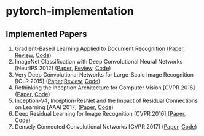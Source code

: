 # pytorch-implementation
## Implemented Papers
1. Gradient-Based Learning Applied to Document Recognition ([Paper](http://yann.lecun.com/exdb/publis/pdf/lecun-01a.pdf), [Review](https://jjuon.tistory.com/21), [Code](https://github.com/JJuOn/pytorch-implementation/blob/main/1.LeNet5.ipynb))  
2. ImageNet Classification with Deep Convolutional Neural Networks [NeurIPS 2012] ([Paper](https://papers.nips.cc/paper/2012/hash/c399862d3b9d6b76c8436e924a68c45b-Abstract.html), [Review](https://jjuon.tistory.com/22), [Code](https://github.com/JJuOn/pytorch-implementation/blob/main/2.AlexNet.ipynb))  
3. Very Deep Convolutional Networks for Large-Scale Image Recognition [ICLR 2015] ([Paper](https://arxiv.org/abs/1409.1556),[Review](https://jjuon.tistory.com/23), [Code](https://github.com/JJuOn/pytorch-implementation/blob/main/3.VGG.ipynb))
4. Rethinking the Inception Architecture for Computer Vision [CVPR 2016] ([Paper](https://arxiv.org/abs/1512.00567), [Code](https://github.com/JJuOn/pytorch-implementation/blob/main/4.Inception_V3.ipynb))
5. Inception-V4, Inception-ResNet and the Impact of Residual Connections on Learning [AAAI 2017] ([Paper](https://arxiv.org/abs/1602.07261), [Code](https://github.com/JJuOn/pytorch-implementation/blob/main/5.Inception_V4.ipynb))
6. Deep Residual Learning for Image Recognition [CVPR 2016] ([Paper](https://arxiv.org/abs/1512.03385), [Code](https://github.com/JJuOn/pytorch-implementation/blob/main/6.ResNet18.ipynb))
7. Densely Connected Convolutional Networks [CVPR 2017] ([Paper](https://arxiv.org/abs/1608.06993), [Code](https://github.com/JJuOn/pytorch-implementation/blob/main/7.DenseNet121.ipynb))
